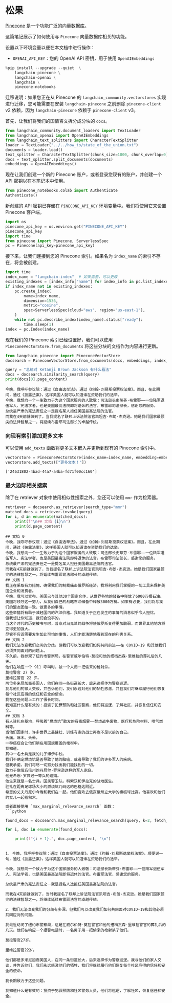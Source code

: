 # 松果

[Pinecone](https://docs.pinecone.io/docs/overview) 是一个功能广泛的向量数据库。

这篇笔记展示了如何使用与 `Pinecone` 向量数据库相关的功能。

设置以下环境变量以便在本文档中进行操作：

- `OPENAI_API_KEY`：您的 OpenAI API 密钥，用于使用 `OpenAIEmbeddings`

```python
%pip install --upgrade --quiet  \
    langchain-pinecone \
    langchain-openai \
    langchain \
    pinecone-notebooks
```

迁移说明：如果您正在从 Pinecone 的 `langchain_community.vectorstores` 实现进行迁移，您可能需要在安装 `langchain-pinecone` 之前删除 `pinecone-client` v2 依赖，因为 `langchain-pinecone` 依赖于 `pinecone-client` v3。

首先，让我们将我们的国情咨文拆分成分块的 `docs`。

```python
from langchain_community.document_loaders import TextLoader
from langchain_openai import OpenAIEmbeddings
from langchain_text_splitters import CharacterTextSplitter
loader = TextLoader("../../how_to/state_of_the_union.txt")
documents = loader.load()
text_splitter = CharacterTextSplitter(chunk_size=1000, chunk_overlap=0)
docs = text_splitter.split_documents(documents)
embeddings = OpenAIEmbeddings()
```

现在让我们创建一个新的 Pinecone 账户，或者登录您现有的账户，并创建一个 API 密钥以在本笔记本中使用。

```python
from pinecone_notebooks.colab import Authenticate
Authenticate()
```

新创建的 API 密钥已存储在 `PINECONE_API_KEY` 环境变量中。我们将使用它来设置 Pinecone 客户端。

```python
import os
pinecone_api_key = os.environ.get("PINECONE_API_KEY")
pinecone_api_key
import time
from pinecone import Pinecone, ServerlessSpec
pc = Pinecone(api_key=pinecone_api_key)
```

接下来，让我们连接到您的 Pinecone 索引。如果名为 `index_name` 的索引不存在，将会被创建。

```python
import time
index_name = "langchain-index"  # 如果需要，可以更改
existing_indexes = [index_info["name"] for index_info in pc.list_indexes()]
if index_name not in existing_indexes:
    pc.create_index(
        name=index_name,
        dimension=1536,
        metric="cosine",
        spec=ServerlessSpec(cloud="aws", region="us-east-1"),
    )
    while not pc.describe_index(index_name).status["ready"]:
        time.sleep(1)
index = pc.Index(index_name)
```

现在我们的 Pinecone 索引已经设置好，我们可以使用 `PineconeVectorStore.from_documents` 将这些分块的文档作为内容进行更新。

```python
from langchain_pinecone import PineconeVectorStore
docsearch = PineconeVectorStore.from_documents(docs, embeddings, index_name=index_name)
```
```python
query = "总统对 Ketanji Brown Jackson 有什么看法"
docs = docsearch.similarity_search(query)
print(docs[0].page_content)
```
```output
今晚，我呼吁参议院：通过《自由选举法》。通过《约翰·刘易斯投票权法案》。而且，在此期间，通过《披露法案》，这样美国人就可以知道谁在资助我们的选举。
今晚，我想向一个一生致力于为这个国家服务的人致敬：司法部长史蒂芬·布雷耶——一位陆军退伍军人、宪法学者，也是美国最高法院即将退休的法官。布雷耶司法部长，感谢您的服务。
总统最严肃的宪法责任之一是提名某人担任美国最高法院的法官。
而我在4天前就做到了，当我提名了联邦上诉法院法官凯坦吉·布朗·杰克逊。她是我们国家最顶尖的法律智慧之一，将延续布雷耶司法部长的卓越传统。
```

### 向现有索引添加更多文本

可以使用 `add_texts` 函数将更多文本嵌入并更新到现有的 Pinecone 索引中。

```python
vectorstore = PineconeVectorStore(index_name=index_name, embedding=embeddings)
vectorstore.add_texts(["更多文本！"])
```
```output
['24631802-4bad-44a7-a4ba-fd71f00cc160']
```

### 最大边际相关搜索

除了在 retriever 对象中使用相似性搜索之外，您还可以使用 `mmr` 作为检索器。

```python
retriever = docsearch.as_retriever(search_type="mmr")
matched_docs = retriever.invoke(query)
for i, d in enumerate(matched_docs):
    print(f"\n## 文档 {i}\n")
    print(d.page_content)
```
```output
## 文档 0
今晚，我呼吁参议院：通过《自由选举法》。通过《约翰·刘易斯投票权法案》。而且，在此期间，通过《披露法案》，这样美国人就可以知道谁在资助我们的选举。
今晚，我想向一个一生致力于为这个国家服务的人致敬：司法部长史蒂芬·布雷耶——一位陆军退伍军人、宪法学者，也是美国最高法院即将退休的法官。布雷耶司法部长，感谢您的服务。
总统最严肃的宪法责任之一是提名某人担任美国最高法院的法官。
而我在4天前就做到了，当我提名了联邦上诉法院法官凯坦吉·布朗·杰克逊。她是我们国家最顶尖的法律智慧之一，将延续布雷耶司法部长的卓越传统。
## 文档 1
我正在采取有力措施，确保我们的制裁痛击俄罗斯经济。我将利用我们掌握的一切工具来保护美国企业和消费者。
今晚，我可以宣布，美国已与其他30个国家合作，从世界各地的储备中释放了6000万桶石油。
美国将领导这一努力，从我们自己的战略石油储备中释放3000万桶。如果有必要，我们将与我们的盟友团结一致，做更多的事情。
这些举措将有助于减轻国内的汽油价格。我知道关于正在发生的事情的消息似乎令人担忧。
但我想让你知道，我们会没事的。
当这个时代的历史被书写时，普京对乌克兰的战争将使俄罗斯变得更加脆弱，而世界其他地方将变得更加强大。
尽管不应该需要发生如此可怕的事情，人们才能清楚地看到现在的利害关系。
## 文档 2
我们无法改变我们之间的分歧。但我们可以改变我们如何共同前进——在 COVID-19 和其他我们必须共同面对的问题上。
不久前，我参观了纽约市警察局，在警官威尔伯特·莫拉和他的搭档杰森·里维拉的葬礼后的几天。
他们在响应一个 911 呼叫时，被一个人用一把偷来的枪射杀。
莫拉警官 27 岁。
里维拉警官 22 岁。
两位多米尼加裔美国人，他们在同一条街道长大，后来选择作为警察巡逻。
我与他们的家人交谈，并告诉他们，我们永远对他们的牺牲感激，并且我们将继续履行他们恢复每个社区应得的信任和安全的使命。
我在这些问题上工作了很长时间。
我知道什么是有效的：投资于犯罪预防和社区警察，他们将巡逻，了解社区，并恢复信任和安全。
## 文档 3
有人驻扎在基地，呼吸着“燃烧坑”散发的有毒烟雾——焚烧战争废物、医疗和危险材料、喷气燃料等。
当他们回家时，许多世界上最健壮、训练有素的战士再也不是以前的自己。
头痛。麻木。头晕。
一种癌症会让他们躺在用国旗覆盖的棺材中。
我知道。
其中一名士兵是我的儿子博伊中校。
我们不确定燃烧坑是否导致了他的脑癌，或者导致了我们的许多军人的疾病。
但我承诺，我们将尽一切努力找出我们能找到的一切。
致力于像俄亥俄州的丹尼尔·罗宾逊这样的军人家庭。
他是希思·罗宾逊一等兵的遗孀。
他生来就是一名士兵。国民警卫队。科索沃和伊拉克的战地医生。
驻扎在距离足球场大小的燃烧坑几码远的巴格达附近。
希思的丈夫丹尼尔今晚和我们在一起。他们喜欢去俄亥俄州立大学的橄榄球比赛。他喜欢和他们的女儿一起搭积木。
```
```python
或者直接使用 `max_marginal_relevance_search` 函数：
```python

found_docs = docsearch.max_marginal_relevance_search(query, k=2, fetch_k=10)

for i, doc in enumerate(found_docs):

    print(f"{i + 1}.", doc.page_content, "\n")

```
```output

1. 今晚，我呼吁参议院：通过《自由投票法案》。通过《约翰·刘易斯选举权法案》。顺便说一句，通过《披露法案》，这样美国人就可以知道谁在资助我们的选举。

今晚，我想向一个致力于为这个国家服务的人致敬：司法部长斯蒂芬·布雷耶——一位陆军退伍军人、宪法学者，也是美国最高法院即将退休的法官。布雷耶法官，感谢您的服务。

总统最严肃的宪法责任之一就是提名人选担任美国最高法院的法官。

而我在4天前就做到了，当时我提名了联邦上诉法院法官凯坦吉·布朗·杰克逊。她是我们国家顶尖的法律智慧之一，将继续延续布雷耶法官的卓越传统。

2. 我们无法改变我们的分歧有多深。但我们可以改变我们如何共同面对COVID-19和其他必须共同应对的问题。

我最近访问了纽约市警察局，这是在威尔伯特·莫拉警官和他的搭档杰森·里维拉警官的葬礼后的几天。他们在响应一个报警电话时，一名男子用一把偷来的枪射杀了他们。

莫拉警官27岁。

里维拉警官22岁。

他们都是多米尼加裔美国人，在同一条街道长大，后来选择作为警察巡逻。我与他们的家人交谈，并告诉他们，我们永远感激他们的牺牲，我们将继续履行他们恢复每个社区应得的信任和安全的使命。

我长期致力于这些问题。

我知道什么是有效的：投资于犯罪预防和社区警务人员，他们将巡逻，了解社区，恢复信任和安全。

```